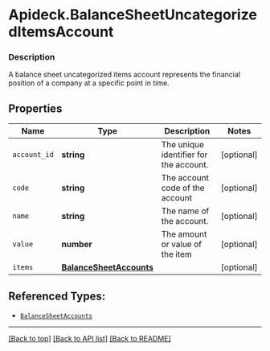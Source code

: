 # Apideck.BalanceSheetUncategorizedItemsAccount

### Description

A balance sheet uncategorized items account represents the financial position of a company at a specific point in time.

## Properties
Name | Type | Description | Notes
------------ | ------------- | ------------- | -------------
`account_id` | **string** | The unique identifier for the account. | [optional] 
`code` | **string** | The account code of the account | [optional] 
`name` | **string** | The name of the account. | [optional] 
`value` | **number** | The amount or value of the item | [optional] 
`items` | [**BalanceSheetAccounts**](BalanceSheetAccounts.md) |  | [optional] 





## Referenced Types:




* [`BalanceSheetAccounts`](BalanceSheetAccounts.md)

---

[[Back to top]](#) [[Back to API list]](../../../../README.md#documentation-for-api-endpoints) [[Back to README]](../../../../README.md)


